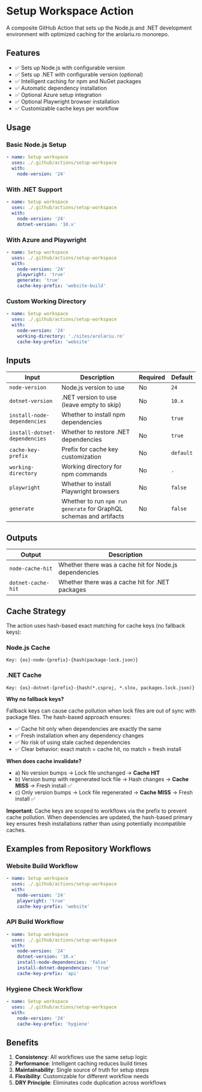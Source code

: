 # Setup Workspace Action

A composite GitHub Action that sets up the Node.js and .NET development environment with optimized caching for the arolariu.ro monorepo.

## Features

- ✅ Sets up Node.js with configurable version
- ✅ Sets up .NET with configurable version (optional)
- ✅ Intelligent caching for npm and NuGet packages
- ✅ Automatic dependency installation
- ✅ Optional Azure setup integration
- ✅ Optional Playwright browser installation
- ✅ Customizable cache keys per workflow

## Usage

### Basic Node.js Setup

```yaml
- name: Setup workspace
  uses: ./.github/actions/setup-workspace
  with:
    node-version: '24'
```

### With .NET Support

```yaml
- name: Setup workspace
  uses: ./.github/actions/setup-workspace
  with:
    node-version: '24'
    dotnet-version: '10.x'
```

### With Azure and Playwright

```yaml
- name: Setup workspace
  uses: ./.github/actions/setup-workspace
  with:
    node-version: '24'
    playwright: 'true'
    generate: 'true'
    cache-key-prefix: 'website-build'
```

### Custom Working Directory

```yaml
- name: Setup workspace
  uses: ./.github/actions/setup-workspace
  with:
    node-version: '24'
    working-directory: './sites/arolariu.ro'
    cache-key-prefix: 'website'
```

## Inputs

| Input | Description | Required | Default |
|-------|-------------|----------|---------|
| `node-version` | Node.js version to use | No | `24` |
| `dotnet-version` | .NET version to use (leave empty to skip) | No | `10.x` |
| `install-node-dependencies` | Whether to install npm dependencies | No | `true` |
| `install-dotnet-dependencies` | Whether to restore .NET dependencies | No | `true` |
| `cache-key-prefix` | Prefix for cache key customization | No | `default` |
| `working-directory` | Working directory for npm commands | No | `.` |
| `playwright` | Whether to install Playwright browsers | No | `false` |
| `generate` | Whether to run `npm run generate` for GraphQL schemas and artifacts | No | `false` |

## Outputs

| Output | Description |
|--------|-------------|
| `node-cache-hit` | Whether there was a cache hit for Node.js dependencies |
| `dotnet-cache-hit` | Whether there was a cache hit for .NET packages |

## Cache Strategy

The action uses hash-based exact matching for cache keys (no fallback keys):

### Node.js Cache
```
Key: {os}-node-{prefix}-{hash(package-lock.json)}
```

### .NET Cache
```
Key: {os}-dotnet-{prefix}-{hash(*.csproj, *.slnx, packages.lock.json)}
```

**Why no fallback keys?**

Fallback keys can cause cache pollution when lock files are out of sync with package files. The hash-based approach ensures:
- ✅ Cache hit only when dependencies are exactly the same
- ✅ Fresh installation when any dependency changes
- ✅ No risk of using stale cached dependencies
- ✅ Clear behavior: exact match = cache hit, no match = fresh install

**When does cache invalidate?**
- a) No version bumps → Lock file unchanged → **Cache HIT**
- b) Version bump with regenerated lock file → Hash changes → **Cache MISS** → Fresh install ✅
- c) Only version bumps → Lock file regenerated → **Cache MISS** → Fresh install ✅

**Important**: Cache keys are scoped to workflows via the prefix to prevent cache pollution. When dependencies are updated, the hash-based primary key ensures fresh installations rather than using potentially incompatible caches.

## Examples from Repository Workflows

### Website Build Workflow
```yaml
- name: Setup workspace
  uses: ./.github/actions/setup-workspace
  with:
    node-version: '24'
    playwright: 'true'
    cache-key-prefix: 'website'
```

### API Build Workflow
```yaml
- name: Setup workspace
  uses: ./.github/actions/setup-workspace
  with:
    node-version: '24'
    dotnet-version: '10.x'
    install-node-dependencies: 'false'
    install-dotnet-dependencies: 'true'
    cache-key-prefix: 'api'
```

### Hygiene Check Workflow
```yaml
- name: Setup workspace
  uses: ./.github/actions/setup-workspace
  with:
    node-version: '24'
    cache-key-prefix: 'hygiene'
```

## Benefits

1. **Consistency**: All workflows use the same setup logic
2. **Performance**: Intelligent caching reduces build times
3. **Maintainability**: Single source of truth for setup steps
4. **Flexibility**: Customizable for different workflow needs
5. **DRY Principle**: Eliminates code duplication across workflows

